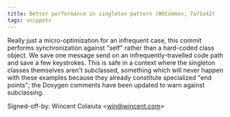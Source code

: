 ```yaml
---
title: Better performance in singleton pattern (WOCommon, 7a71a42)
tags: snippets
---
```


Really just a micro-optimization for an infrequent case, this commit performs synchronization against "self" rather than a hard-coded class object. We save one message send on an infrequently-travelled code path and save a few keystrokes. This is safe in a context where the singleton classes themselves aren't subclassed, something which will never happen with these examples because they already constitute specialized "end points"; the Doxygen comments have been updated to warn against subclassing.

Signed-off-by: Wincent Colaiuta &lt;win@wincent.com&gt;
